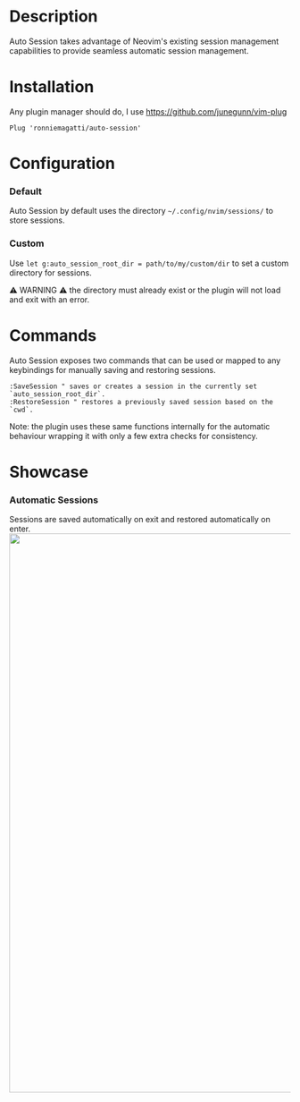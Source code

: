 # Description
Auto Session takes advantage of Neovim's existing session management capabilities to provide seamless automatic session management.

# Installation
Any plugin manager should do, I use https://github.com/junegunn/vim-plug

`Plug 'ronniemagatti/auto-session'`

# Configuration

### Default
Auto Session by default uses the directory `~/.config/nvim/sessions/` to store sessions.

### Custom
Use `let g:auto_session_root_dir = path/to/my/custom/dir` to set a custom directory for sessions.

:warning: WARNING :warning: the directory must already exist or the plugin will not load and exit with an error.

# Commands
Auto Session exposes two commands that can be used or mapped to any keybindings for manually saving and restoring sessions.
```vimscript
:SaveSession " saves or creates a session in the currently set `auto_session_root_dir`.
:RestoreSession " restores a previously saved session based on the `cwd`.
```
Note: the plugin uses these same functions internally for the automatic behaviour wrapping it with only a few extra checks for consistency.

# Showcase
### Automatic Sessions
Sessions are saved automatically on exit and restored automatically on enter.
<img src="https://github.com/ronniemagatti/readme-assets/blob/main/session-example.gif" width="1000" />


